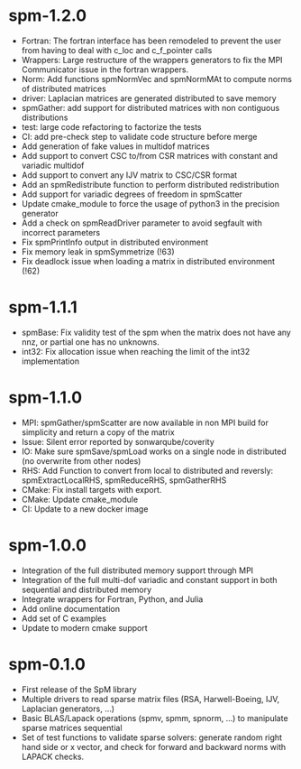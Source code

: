 # spm-1.2.0

* Fortran: The fortran interface has been remodeled to prevent the user from having to deal with c_loc and c_f_pointer calls
* Wrappers: Large restructure of the wrappers generators to fix the MPI Communicator issue in the fortran wrappers.
* Norm: Add functions spmNormVec and spmNormMAt to compute norms of distributed matrices
* driver: Laplacian matrices are generated distributed to save memory
* spmGather: add support for distributed matrices with non contiguous distributions
* test: large code refactoring to factorize the tests
* CI: add pre-check step to validate code structure before merge
* Add generation of fake values in multidof matrices
* Add support to convert CSC to/from CSR matrices with constant and variadic multidof
* Add support to convert any IJV matrix to CSC/CSR format
* Add an spmRedistribute function to perform distributed redistribution
* Add support for variadic degrees of freedom in spmScatter
* Update cmake_module to force the usage of python3 in the precision generator
* Add a check on spmReadDriver parameter to avoid segfault with incorrect parameters
* Fix spmPrintInfo output in distributed environment
* Fix memory leak in spmSymmetrize (!63)
* Fix deadlock issue when loading a matrix in distributed environment (!62)

# spm-1.1.1

* spmBase: Fix validity test of the spm when the matrix does not have any nnz, or partial one has no unknowns.
* int32: Fix allocation issue when reaching the limit of the int32 implementation

# spm-1.1.0

* MPI: spmGather/spmScatter are now available in non MPI build for simplicity and return a copy of the matrix
* Issue: Silent error reported by sonwarqube/coverity
* IO: Make sure spmSave/spmLoad works on a single node in distributed (no overwrite from other nodes)
* RHS: Add Function to convert from local to distributed and reversly: spmExtractLocalRHS, spmReduceRHS, spmGatherRHS
* CMake: Fix install targets with export.
* CMake: Update cmake_module
* CI: Update to a new docker image

# spm-1.0.0

- Integration of the full distributed memory support through MPI
- Integration of the full multi-dof variadic and constant support in both sequential and distributed memory
- Integrate wrappers for Fortran, Python, and Julia
- Add online documentation
- Add set of C examples
- Update to modern cmake support

# spm-0.1.0

- First release of the SpM library
- Multiple drivers to read sparse matrix files (RSA, Harwell-Boeing, IJV,
  Laplacian generators, ...)
- Basic BLAS/Lapack operations (spmv, spmm, spnorm, ...) to
  manipulate sparse matrices sequential
- Set of test functions to validate sparse solvers: generate
  random right hand side or x vector, and check for forward and
  backward norms with LAPACK checks.
